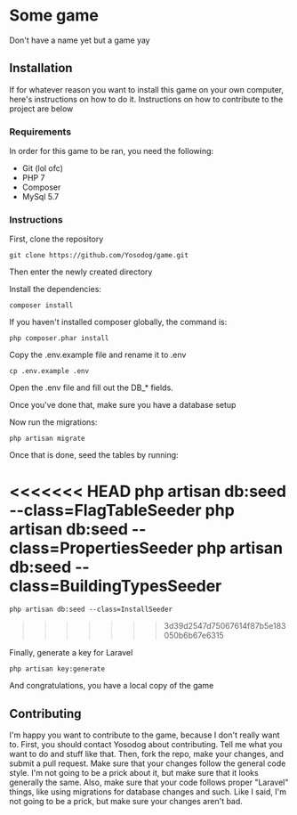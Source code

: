 # Some game

Don't have a name yet but a game yay

## Installation
If for whatever reason you want to install this game on your own computer, here's instructions on how to do it. 
Instructions on how to contribute to the project are below

### Requirements
In order for this game to be ran, you need the following:
* Git (lol ofc)
* PHP 7
* Composer
* MySql 5.7

### Instructions
First, clone the repository

    git clone https://github.com/Yosodog/game.git

Then enter the newly created directory

Install the dependencies:
    
    composer install

If you haven't installed composer globally, the command is:

	php composer.phar install
    
Copy the .env.example file and rename it to .env

    cp .env.example .env
    
Open the .env file and fill out the DB_* fields.

Once you've done that, make sure you have a database setup

Now run the migrations:

    php artisan migrate
    
Once that is done, seed the tables by running:

<<<<<<< HEAD
    php artisan db:seed --class=FlagTableSeeder
    php artisan db:seed --class=PropertiesSeeder
    php artisan db:seed --class=BuildingTypesSeeder
=======
    php artisan db:seed --class=InstallSeeder
>>>>>>> 3d39d2547d75067614f87b5e183050b6b67e6315
    
Finally, generate a key for Laravel

    php artisan key:generate
    
And congratulations, you have a local copy of the game

## Contributing

I'm happy you want to contribute to the game, because I don't really want to. First, you should contact Yosodog about
contributing. Tell me what you want to do and stuff like that. Then, fork the repo, make your changes, and submit a pull request.
Make sure that your changes follow the general code style. I'm not going to be a prick about it, but make sure that it looks generally the same.
Also, make sure that your code follows proper "Laravel" things, like using migrations for database changes and such.
Like I said, I'm not going to be a prick, but make sure your changes aren't bad.